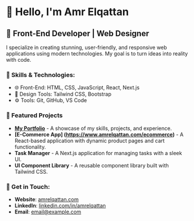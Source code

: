 # 👋 Hello, I'm Amr Elqattan

## 🌟 Front-End Developer | Web Designer
I specialize in creating stunning, user-friendly, and responsive web applications using modern technologies. My goal is to turn ideas into reality with code.

### 🚀 Skills & Technologies:
- 🌐 Front-End: HTML, CSS, JavaScript, React, Next.js
- 🎨 Design Tools: Tailwind CSS, Bootstrap
- ⚙️ Tools: Git, GitHub, VS Code

### 📂 Featured Projects
- **[My Portfolio](https://www.amrelqattan.com)** - A showcase of my skills, projects, and experience.
- **[E-Commerce App] (https://www.amrelqattan.com/ecommerce)** - A React-based application with dynamic product pages and cart functionality.
- **Task Manager** - A Next.js application for managing tasks with a sleek UI.
- **UI Component Library** - A reusable component library built with Tailwind CSS.

### 💼 Get in Touch:
- **Website**: [amrelqattan.com](https://www.amrelqattan.com)
- **LinkedIn**: [linkedin.com/in/amrelqattan](#)
- **Email**: [email@example.com](#)
